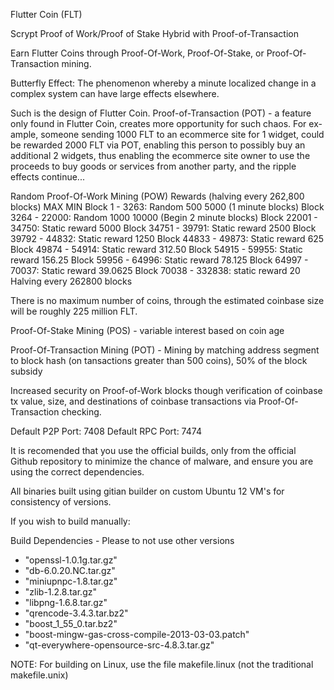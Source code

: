 Flutter Coin (FLT)

Scrypt Proof of Work/Proof of Stake Hybrid with Proof-of-Transaction

Earn Flutter Coins through Proof-Of-Work, Proof-Of-Stake, or Proof-Of-Transaction mining.

Butterfly Effect: The phenomenon whereby a minute localized change in a complex system can have large effects elsewhere.

Such is the design of Flutter Coin. Proof-of-Transaction (POT) - a feature only found in Flutter Coin, creates more opportunity for such chaos. For ex-
ample, someone sending 1000 FLT to an ecommerce site for 1 widget, could be rewarded 2000 FLT via POT, enabling this person to possibly buy an additional 2
widgets, thus enabling the ecommerce site owner to use the proceeds to buy goods or services from another party, and the ripple effects continue... 

Random Proof-Of-Work Mining (POW) Rewards (halving every 262,800 blocks)
             MAX  MIN
    Block 1 - 3263: Random 500 5000 (1 minute blocks)
    Block 3264 - 22000: Random 1000 10000 (Begin 2 minute blocks)
    Block 22001 - 34750: Static reward 5000
    Block 34751 - 39791: Static reward 2500
    Block 39792 - 44832: Static reward 1250
    Block 44833 - 49873: Static reward 625
    Block 49874 - 54914: Static reward 312.50
    Block 54915 - 59955: Static reward 156.25
    Block 59956 - 64996: Static reward 78.125
    Block 64997 - 70037: Static reward 39.0625
    Block 70038 - 332838: static reward 20
    Halving every 262800 blocks

	
There is no maximum number of coins, through the estimated coinbase size will be roughly 225 million FLT.

Proof-Of-Stake Mining (POS) - variable interest based on coin age

Proof-Of-Transaction Mining (POT) - Mining by matching address segment to block hash (on tansactions greater than 500 coins), 50% of the block subsidy

Increased security on Proof-of-Work blocks though verification of coinbase tx value, size, and destinations of coinbase transactions via Proof-Of-Transaction checking.

Default P2P Port: 7408
Default RPC Port: 7474

It is recomended that you use the official builds, only from the official Github repository to minimize the chance of malware, and ensure you are using the correct dependencies.

All binaries built using gitian builder on custom Ubuntu 12 VM's for consistency of versions.

If you wish to build manually:

Build Dependencies - Please to not use other versions

- "openssl-1.0.1g.tar.gz"
- "db-6.0.20.NC.tar.gz"
- "miniupnpc-1.8.tar.gz"
- "zlib-1.2.8.tar.gz"
- "libpng-1.6.8.tar.gz"
- "qrencode-3.4.3.tar.bz2"
- "boost_1_55_0.tar.bz2"
- "boost-mingw-gas-cross-compile-2013-03-03.patch"
- "qt-everywhere-opensource-src-4.8.3.tar.gz"

NOTE: For building on Linux, use the file makefile.linux (not the traditional makefile.unix)








